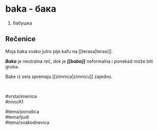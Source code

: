 # baka - бака

1. бабушка

## Rečenice

Moja baka svako jutro pije kafu na [[terasa|terasi]].

***Baka*** je neutralna reč, dok je ***[[baba]]*** neformalna i ponekad može biti gruba.

Bake iz sela spremaju [[zimnica|zimnicu]] zajedno.

<br>

#vrsta/imenica  
#nivo/A1  

#tema/porodica  
#tema/ljudi  
#tema/svakodnevica  
